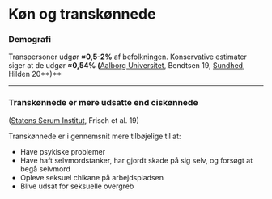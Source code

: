 # Køn og transkønnede

### Demografi

Transpersoner udgør **≈0,5-2%** af befolkningen. Konservative estimater siger at de udgør **≈0,54% (**[Aalborg Universitet](https://www.kristeligt-dagblad.dk/danmark/ganske-faa-ser-sig-selv-som-transkoennede), Bendtsen 19, [Sundhed](https://www.sundhed.dk/borger/patienthaandbogen/sundhedsoplysning/lgbt/transkoennethed--koensinkongruens/), Hilden 20**)**

****

### Transkønnede er mere udsatte end ciskønnede

([Statens Serum Institut](https://files.projektsexus.dk/2019-10-26\_SEXUS-rapport\_2017-2018.pdf), Frisch et al. 19)

Transkønnede er i gennemsnit mere tilbøjelige til at:

* Have psykiske problemer
* Have haft selvmordstanker, har gjordt skade på sig selv, og forsøgt at begå selvmord
* Opleve seksuel chikane på arbejdspladsen
* Blive udsat for seksuelle overgreb

